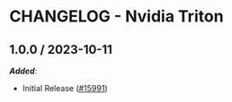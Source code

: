 # CHANGELOG - Nvidia Triton

## 1.0.0 / 2023-10-11

***Added***:

* Initial Release ([#15991](https://github.com/DataDog/integrations-core/pull/15991))
